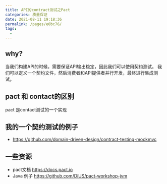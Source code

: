 ```yaml
---
title: API的contract测试之Pact
categories: 质量保证
date: 2021-08-11 19:18:36
permalink: /pages/e0bc76/
tags: 
  - 
---
```


## why?

当我们构建API的时候，需要保证API输出稳定，因此我们可以使用契约测试。
我们可以定义一个契约文件，然后消费者和API提供者并行开发，最终进行集成测试。

## pact 和 contact的区别

pact 是contact测试的一个实现

## 我的一个契约测试的例子

- https://github.com/domain-driven-design/contract-testing-mockmvc

## 一些资源

- pact文档 https://docs.pact.io
- Java 例子 https://github.com/DiUS/pact-workshop-jvm
